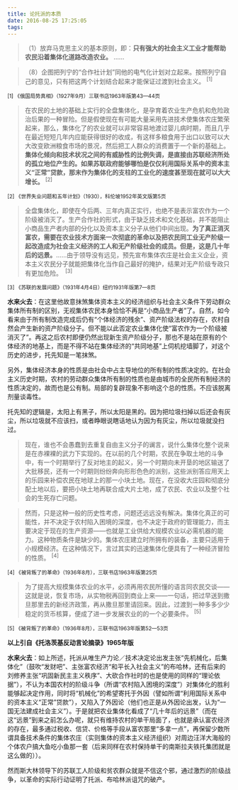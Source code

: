 ```yaml
---
title: 论托派的本质
date: 2016-08-25 17:25:05
tags: 
---
```

>（1）放弃马克思主义的基本原则，即：**只有强大的社会主义工业才能帮助农民沿着集体化道路改造农业。**
……

>（8）企图把列宁的“合作社计划”同他的电气化计划对立起来。按照列宁自己的意见，只有把这两个计划结合起来才能保证过渡到社会主义。 <sup>[1]</sup>

<sub>[1] 《俄国局势真相》（1927年9月）三联书店1963年版第43—44页</sub>

<!-- more -->
>在农民的土地的基础上实行的全盘集体化，是孕育着农业生产危机和危险政治后果的一种冒险。但是假使现在有可能大量采用先进技术使集体农庄繁荣起来，那么，集体化了的农业就可以非常容易地渡过婴儿病时期，而且几乎在最近短短几年内应能获得很好的收成，有这样多粮食用于出口以致可以大大改变欧洲粮食市场的景况，然后把工人群众的消费置于一个新的基础上。**集体化倾向和技术状况之间的有威胁性的比例失调，是直接由苏联经济所处的孤立地位产生的。如果苏联政府能够哪怕是仅仅利用国际关系中的资本主义“正常”贷款，那末作为集体化的支柱的工业化的速度甚至现在就可以大大增长。** <sup>[2]</sup>

<sub>[2] 《世界失业问题和五年计划》（1930），科伦坡1952年英文版第5页</sub>

>全盘集体化，即使在今后两、三年内真正实行，也绝不是表示富农作为一个阶级被消灭了。生产合作社的形式，由于缺乏技术和文化基础，并不能阻止小商品生产者内部的分化以及资本主义分子从他们中间出现。**为了真正消灭富农，需要在农业技术方面来一次彻底的革命以及把农民同工业无产阶级一起改造成为社会主义经济的工人和无产阶级社会的成员。但是，这是几十年后的远景。**……由于领导没有远见，预先宣布集体农庄是社会主义企业，资本主义农民分子就能把集体化当作自己最好的掩护，结果对无产阶级专政只有更加危险。　<sup>[3]</sup>

<sub>[3] 《苏联的发展问题》（1931年4月4日）纽约1931年版第7—8页</sub>

**水来火去**：在这里他故意抹煞集体资本主义的经济组织与社会主义条件下劳动群众集体所有制的区别，无视集体农民本身恰恰不再是“小商品生产者”了。自然，如今看来由于所有制改造完成后仍有“个体经济的残余”、资产阶级法权的存在，农村自然会产生新的资产阶级分子。但不能以此否定农业集体化使“富农作为一个阶级被消灭了”。再这之后农村即便仍然出现新生资产阶级分子，那也不是站在原有的个体经济的地基上，而是不得不站在集体经济的“共同地基”上伺机挖墙脚了，对这个历史的进步，托先知是一笔抹煞。

另外，集体经济本身的性质是由社会中占主导地位的所有制的性质决定的。在社会主义历史时期，农村的劳动群众集体所有制的性质也是由城市的全民所有制经济的性质决定的，故而也是公有制。局部的复辟现象不影响这个总的性质。不应该脱离剂量谈毒性。

托先知的逻辑是，太阳上有黑子，所以太阳是黑的。因为把垃圾扫掉以后还会有灰尘，所以垃圾就不应该扫，或者睁眼说瞎话地认为因为有灰尘，所以垃圾就没扫过。

>现在，谁也不会愚蠢到去重复自由主义分子的谰言，说什么集体化整个说来是在赤裸裸的武力下实现的。在以前的几个时期，农民在争取土地的斗争中，有一个时期举行了反对地主的起义，另一个时期向未开垦的地区输送了大批移民，还有一个时期则纷纷奔向形形色色的派别，这些派别答应用天上的乐园来补偿农民在地球上的那一小块土地。现在，在没收大庄园和彻底分配土地以后，要把小块土地再联合成大片土地，成了农民、农业以及整个社会的生死存亡问题。

>然而，只是这种一般的历史性考虑，问题还远远没有解决。集体化真正的可能性，并不决定于农村陷入困境的深度，也不决定于政府的管理能力，而主要决定于现在的生产资源——也就是工业供给大规模农业以必需机器的能力。这种物质条件是缺少的。集体农庄建立时所拥有的装备，主要只适用于小规模经济。在这种情况下，言过其实的迅速集体化便具有了一种经济冒险的性质。 <sup>[4]</sup>

<sub>[4] 《被背叛了的革命》（1936年8月），三联书店1963年版第25页</sub>

>为了提高大规模集体农业的水平，必须再用农民所懂的语言同农民交谈——这就是说，恢复市场，从实物税再回到商业上来——一句话，把过早送到撒旦那里去的新经济政策，再从撒旦那里请回来。因此，过渡到一种多多少少稳定的货币核算，便成了进一步发展农业的的一个必要条件。 <sup>[5]</sup>

<sub>[5] 《被背叛了的革命》（1936年8月），三联书店1963年版第52—53页</sub>

**以上引自《托洛茨基反动言论摘录》1965年版**

**水来火去**：如上所述，托派从唯生产力论／技术决定论出发主张“先机械化，后集体化”（鼓吹“发财吧”、主张富农经济“和平长入社会主义”的布哈林，还有后来的刘修养主张“巩固新民主主义秩序”、大砍合作社时的也是使用的同样的“理论依据”），不认为本国农村的阶级斗争（所谓“农村陷入困境的深度”）对集体化的胜利能够起决定作用，同时将“机械化”的希望寄托于外因（譬如所谓“利用国际关系中的资本主义“正常”贷款”），又陷入了外因论（他们也正是从外因论出发，认为“一国无法建成社会主义”）。于是就把农业集体化看成了“几十年后的远景”（而在这“远景”到来之前怎么办呢，就只有维持农村的单干局面了，也就是承认富农经济的存在，最多通过税收、信贷、价格等手段从富农那里“多拿一点”，再保留少数所谓具备技术条件的集体农庄（实则集体的资本主义经济组织）对周边汪洋大海般的个体农户搞大鱼吃小鱼那一套（后来同样在农村保持单干的南斯拉夫铁托集团就是这么做的））。

然而斯大林领导下的苏联工人阶级和贫农群众就是不信这个邪，通过激烈的阶级战争，以革命的实际行动证明了托派、布哈林派诅咒的破产。
